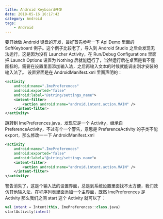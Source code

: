 ```yaml
---
title: Android Keyboard开发
date: 2018-05-16 16:17:43
category: Android
tags: 
    - Android
---
```


要开始做 Android 键盘的开发，最好首先参考一下 Api Demo 里面的 SoftKeyboard 例子。这个例子比较老了，导入到 Android Studio 之后会发现无法运行，这是因为没有 Launcher Activity，在 Run/Debug Configurations 里面把 Launch Options 设置为 Nothing 后就能运行了，当然运行后在桌面是看不懂图标的，需要在设置里面添加输入法，之后再输入文本的时候就能调出刚才安装的输入法了。
设置界面是在 AndroidManifest.xml 里面声明的：

``` xml
<activity
    android:name=".ImePreferences"
    android:exported="false"
    android:label="@string/settings_name">
    <intent-filter>
        <action android:name="android.intent.action.MAIN" />
    </intent-filter>
</activity>
```

跳转到 ImePreferences.java，发现它是一个 Activity，继承自 PreferenceActivity，不过有个一个警告，意思是 PreferenceActivity 的子类不能 export，那么修改一一下 AndroidManifest.xml 

``` xml
<activity
    android:name=".ImePreferences"
    android:exported="false"
    android:label="@string/settings_name">
    <intent-filter>
        <action android:name="android.intent.action.MAIN" />
    </intent-filter>
</activity>
```

警告消失了，这是个输入法的设置界面，总是到系统设置里面找不太方便，我们效仿其他输入法，在程序列表里面添加一个主界面，既然 ImePreferences 是 Activity 那么我们之间 start 这个 Activity 就可以了：

``` kotlin
val intent = Intent(this, ImePreferences::class.java)
startActivity(intent)
```


